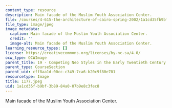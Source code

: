 ```yaml
---
content_type: resource
description: Main facade of the Muslim Youth Association Center.
file: /courses/4-615-the-architecture-of-cairo-spring-2002/1a1cd35fb9bf3b8984a007b9e8c3fec8_1177.jpeg
file_type: image/jpeg
image_metadata:
  caption: Main facade of the Muslim Youth Association Center.
  credit: ''
  image-alt: Main facade of the Muslim Youth Association Center.
learning_resource_types: []
license: https://creativecommons.org/licenses/by-nc-sa/4.0/
ocw_type: OCWImage
parent_title: 19 - Competing Neo Styles in the Early Twentieth Century
parent_type: CourseSection
parent_uid: cff8aa1d-00cc-c349-7ca6-b20c9f80e701
resourcetype: Image
title: 1177.jpeg
uid: 1a1cd35f-b9bf-3b89-84a0-07b9e8c3fec8
---
```

Main facade of the Muslim Youth Association Center.